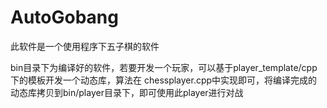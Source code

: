 # AutoGobang

此软件是一个使用程序下五子棋的软件

bin目录下为编译好的软件，若要开发一个玩家，可以基于player_template/cpp下的模板开发一个动态库，算法在 chessplayer.cpp中实现即可，将编译完成的动态库拷贝到bin/player目录下，即可使用此player进行对战
